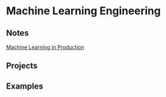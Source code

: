 # Machine Learning Engineering

## Notes

[Machine Learning in Production](./machine_learning_in_production/README.md)

## Projects

## Examples
